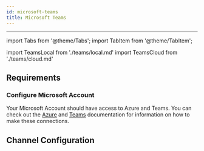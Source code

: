 ```yaml
---
id: microsoft-teams
title: Microsoft Teams
---
```


---

import Tabs from '@theme/Tabs';
import TabItem from '@theme/TabItem';

import TeamsLocal from './teams/local.md'
import TeamsCloud from './teams/cloud.md'

## Requirements

### Configure Microsoft Account

Your Microsoft Account should have access to Azure and Teams. You can check out the [Azure](https://docs.microsoft.com/en-us/azure/devops/?view=azure-devops) and [Teams](https://docs.microsoft.com/en-us/microsoftteams/) documentation for information on how to make these connections.

## Channel Configuration

<Tabs>
  <TabItem value="cloud" label="Botpress Cloud (beta)" default>
    <TeamsCloud/>
  </TabItem>
  <TabItem value="community" label="Local deployment">
    <TeamsLocal/>
  </TabItem>
</Tabs>
